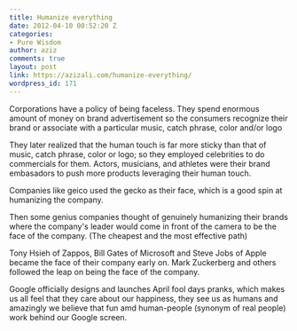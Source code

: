 ```yaml
---
title: Humanize everything
date: 2012-04-10 00:52:20 Z
categories:
- Pure Wisdom
author: aziz
comments: true
layout: post
link: https://azizali.com/humanize-everything/
wordpress_id: 171
---
```


Corporations have a policy of being faceless. They spend enormous amount of money on brand advertisement so the consumers recognize their brand or associate with a particular music, catch phrase, color and/or logo

They later realized that the human touch is far more sticky than that of music, catch phrase, color or logo; so they employed celebrities to do commercials for them. Actors, musicians, and athletes were their brand embasadors to push more products leveraging their human touch.

Companies like geico used the gecko as their face, which is a good spin at humanizing the company.

Then some genius companies thought of genuinely humanizing their brands where the company's leader would come in front of the camera to be the face of the company. (The cheapest and the most effective path)

Tony Hsieh of Zappos, Bill Gates of Microsoft and Steve Jobs of Apple became the face of their company early on. Mark Zuckerberg and others followed the leap on being the face of the company.

Google officially designs and launches April fool days pranks, which makes us all feel that they care about our happiness, they see us as humans and amazingly we believe that fun amd human-people (synonym of real people) work behind our Google screen.
